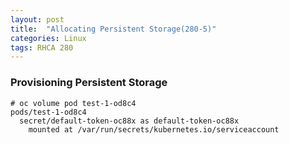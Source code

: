 ```yaml
---
layout: post
title:  "Allocating Persistent Storage(280-5)"
categories: Linux
tags: RHCA 280
---
```



### Provisioning Persistent Storage



```
# oc volume pod test-1-od8c4
pods/test-1-od8c4
  secret/default-token-oc88x as default-token-oc88x
    mounted at /var/run/secrets/kubernetes.io/serviceaccount
```
